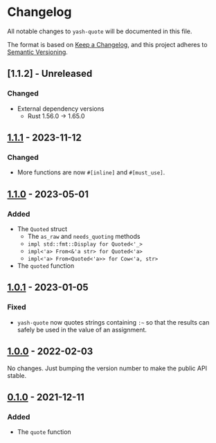 # Changelog

All notable changes to `yash-quote` will be documented in this file.

The format is based on [Keep a Changelog](https://keepachangelog.com/en/1.1.0/),
and this project adheres to [Semantic Versioning](https://semver.org/spec/v2.0.0.html).

## [1.1.2] - Unreleased

### Changed

- External dependency versions
    - Rust 1.56.0 → 1.65.0

## [1.1.1] - 2023-11-12

### Changed

- More functions are now `#[inline]` and `#[must_use]`.

## [1.1.0] - 2023-05-01

### Added

- The `Quoted` struct
    - The `as_raw` and `needs_quoting` methods
    - `impl std::fmt::Display for Quoted<'_>`
    - `impl<'a> From<&'a str> for Quoted<'a>`
    - `impl<'a> From<Quoted<'a>> for Cow<'a, str>`
- The `quoted` function

## [1.0.1] - 2023-01-05

### Fixed

- `yash-quote` now quotes strings containing `:~` so that the results can safely
  be used in the value of an assignment.

## [1.0.0] - 2022-02-03

No changes. Just bumping the version number to make the public API stable.

## [0.1.0] - 2021-12-11

### Added

- The `quote` function

[1.1.1]: https://github.com/magicant/yash-rs/releases/tag/yash-quote-1.1.1
[1.1.0]: https://github.com/magicant/yash-rs/releases/tag/yash-quote-1.1.0
[1.0.1]: https://github.com/magicant/yash-rs/releases/tag/yash-quote-1.0.1
[1.0.0]: https://github.com/magicant/yash-rs/releases/tag/yash-quote-1.0.0
[0.1.0]: https://github.com/magicant/yash-rs/releases/tag/yash-quote-0.1.0
